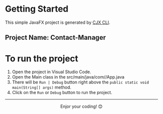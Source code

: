 # Getting Started

This simple JavaFX project is generated by [CJX CLI](https://github.com/dagimg-dot/cjx-v1.1-build). 

## Project Name: Contact-Manager

# To run the project

1. Open the project in Visual Studio Code.
2. Open the Main class in the src/main/java/com/<package-name>/App.java
3. There will be `Run | Debug` button right above the `public static void main(String[] args)` method.
4. Click on the `Run` or `Debug` button to run the project.

--- 
<div align="center">Enjor your coding! 😊</div>

